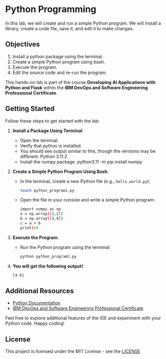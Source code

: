 # Python Programming 

In this lab, we will create and run a simple Python program. We will install a library, create a code file, save it, and edit it to make changes.

## Objectives

1. Install a python package using the terminal.
2. Create a simple Python program using bash.
3. Execute the program.
4. Edit the source code and re-run the program.

This hands-on lab is part of the course **Developing AI Applications with Python and Flask** within the **IBM DevOps and Software Engineering Professional Certificate**.

## Getting Started

Follow these steps to get started with the lab:

1. **Install a Package Using Terminal**:
   - Open the terminal.
   - Verify that python is installed.
   - You should see output similar to this, though the versions may be different:
    Python 3.11.2
   - Install the numpy package.
     python3.11 -m pip install numpy

2. **Create a Simple Python Program Using Bash**:
   - In the terminal, create a new Python file (e.g., `hello_world.py`):
     ```bash
     touch python_program1.py
     ```
   - Open the file in your console and write a simple Python program:
     ```bash
     import numpy as np
     a = np.array([1,2])
     b = np.array([3,4])
     c = a + b
     print(c)
     ```
     
3. **Execute the Program**:
   - Run the Python program using the terminal:
     ```bash
     python python_program1.py
     ```

4. **You will get the following output!**:
     ```bash
     [4 6]
     ```

## Additional Resources

- [Python Documentation](https://docs.python.org/3/)
- [IBM DevOps and Software Engineering Professional Certificate](https://www.ibm.com/training/certification/)

Feel free to explore additional features of the IDE and experiment with your Python code. Happy coding!

## License

This project is licensed under the MIT License - see the [LICENSE](LICENSE) 
